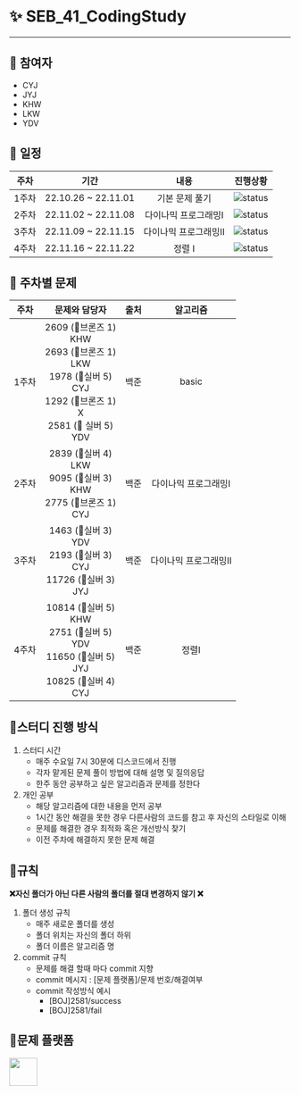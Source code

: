 # ✨ SEB_41_CodingStudy

---

## 🌟 참여자
  
- CYJ
- JYJ
- KHW
- LKW
- YDV
  
## 🌟 일정
  
| 주차  |         기간          |     내용      |       진행상황       |
|:---:|:-------------------:|:-----------:|:----------------:|
| 1주차 | 22.10.26 ~ 22.11.01 |  기본 문제 풀기   | ![status][DONE]  |
| 2주차 | 22.11.02 ~ 22.11.08 | 다이나믹 프로그래밍Ⅰ | ![status][DONE]  |
| 3주차 | 22.11.09 ~ 22.11.15 | 다이나믹 프로그래밍Ⅱ | ![status][DONE]  |
| 4주차 | 22.11.16 ~ 22.11.22 |    정렬 Ⅰ     | ![status][DOING] |
  
## 🌟 주차별 문제 
  
| 주차  |                                                                           문제와 담당자                                                                            |    출처    |    알고리즘     |
|:---:|:------------------------------------------------------------------------------------------------------------------------------------------------------------:|:--------:|:-----------:|
| 1주차 | 2609 (🥉브론즈 1) <br/> KHW <br/> 2693 (🥉브론즈 1)  <br/> LKW <br/> 1978 (🥈실버 5)  <br/> CYJ  <br/> 1292 (🥉브론즈 1)  <br/> X <br/> 2581 (🥈 실버 5)  <br/> YDV <br/> | 백준 |    basic    |
| 2주차 |                                2839 (🥈실버 4) <br/> LKW <br/> 9095 (🥈실버 3)  <br/> KHW <br/> 2775 (🥉브론즈 1)  <br/> CYJ  <br/>                                 | 백준 | 다이나믹 프로그래밍Ⅰ |
| 3주차 |                                1463 (🥈실버 3) <br/> YDV <br/> 2193 (🥈실버 3)  <br/> CYJ <br/> 11726 (🥈실버 3)  <br/> JYJ  <br/>                                 | 백준 | 다이나믹 프로그래밍Ⅱ |
| 4주차 |                10814 (🥈실버 5) <br/> KHW <br/> 2751 (🥈실버 5)  <br/> YDV <br/> 11650 (🥈실버 5)  <br/> JYJ  <br/> 10825 (🥈실버 4)  <br/> CYJ <br/>                | 백준 |     정렬Ⅰ      |
  
## 🌟스터디 진행 방식
  
1. 스터디 시간 
   - 매주 수요일 7시 30분에 디스코드에서 진행
   - 각자 맡게된 문제 풀이 방법에 대해 설명 및 질의응답
   - 한주 동안 공부하고 싶은 알고리즘과 문제를 정한다
2. 개인 공부
   - 해당 알고리즘에 대한 내용을 먼저 공부
   - 1시간 동안 해결을 못한 경우 다른사람의 코드를 참고 후 자신의 스타일로 이해
   - 문제를 해결한 경우 최적화 혹은 개선방식 찾기
   - 이전 주차에 해결하지 못한 문제 해결
  
## 🌟규칙
  
**❌자신 폴더가 아닌 다른 사람의 폴더를 절대 변경하지 않기 ❌**

1. 폴더 생성 규칙
   - 매주 새로운 폴더를 생성
   - 폴더 위치는 자신의 폴더 하위
   - 폴더 이름은 알고리즘 명
2. commit 규칙
    - 문제를 해결 할때 마다 commit 지향
    - commit 메시지 : [문제 플랫폼]/문제 번호/해결여부
    - commit 작성방식 예시
      - [BOJ]2581/success
      - [BOJ]2581/fail
  
## 🌟문제 플랫폼
<a href = "https://www.acmicpc.net/"><img src="https://d2gd6pc034wcta.cloudfront.net/images/logo@2x.png" height="50px"></a>
  
[TODO]: https://img.shields.io/badge/-TODO-DFFD26
[DOING]: https://img.shields.io/badge/-DOING-31AE0F
[DONE]: https://img.shields.io/badge/-DONE-0885CC
